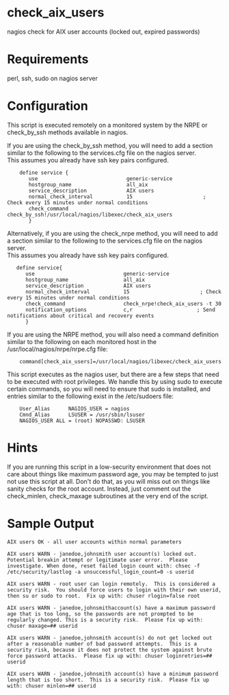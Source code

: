 # check_aix_users
nagios check for AIX user accounts (locked out, expired passwords)

# Requirements
perl, ssh, sudo on nagios server

# Configuration

This script is executed remotely on a monitored system by the NRPE or check_by_ssh methods available in nagios.  

If you are using the check_by_ssh method, you will need to add a section similar to the following to the services.cfg file on the nagios server.  
This assumes you already have ssh key pairs configured.
```
    define service {
       use                             generic-service
       hostgroup_name                  all_aix
       service_description             AIX users
       normal_check_interval           15                       ; Check every 15 minutes under normal conditions
       check_command                   check_by_ssh!/usr/local/nagios/libexec/check_aix_users
       }
```

Alternatively, if you are using the check_nrpe method, you will need to add a section similar to the following to the services.cfg file on the nagios server.  
This assumes you already have ssh key pairs configured.
```
   define service{
      use                             generic-service
      hostgroup_name                  all_aix
      service_description             AIX users
      normal_check_interval           15                       ; Check every 15 minutes under normal conditions
      check_command                   check_nrpe!check_aix_users -t 30
      notification_options            c,r                     ; Send notifications about critical and recovery events
      }
```

If you are using the NRPE method, you will also need a command definition similar to the following on each monitored host in the /usr/local/nagios/nrpe/nrpe.cfg file:
```
    command[check_aix_users]=/usr/local/nagios/libexec/check_aix_users
```


This script executes as the nagios user, but there are a few steps that need to be executed with root privileges.
We handle this by using sudo to execute certain commands, so you will need to ensure that sudo is installed, and entries similar to the following exist in the /etc/sudoers file:
```
    User_Alias      NAGIOS_USER = nagios
    Cmnd_Alias      LSUSER = /usr/sbin/lsuser
    NAGIOS_USER ALL = (root) NOPASSWD: LSUSER
```


# Hints
If you are running this script in a low-security environment that does not care about  things like maximum password age, you may be tempted to just not use this script at all.
Don't do that, as you will miss out on things like sanity checks for the root account.
Instead, just comment out the check_minlen, check_maxage subroutines at the very end of the script.

# Sample Output


```
AIX users OK - all user accounts within normal parameters
```

```
AIX users WARN - janedoe,johnsmith user account(s) locked out.  Potential breakin attempt or legitimate user error.  Please investigate. When done, reset failed login count with: chsec -f /etc/security/lastlog -a unsuccessful_login_count=0 -s userid 
```

```
AIX users WARN - root user can login remotely.  This is considered a security risk.  You should force users to login with their own userid, then su or sudo to root.  Fix up with: chuser rlogin=false root
```

```
AIX users WARN - janedoe,johnsmithaccount(s) have a maximum password age that is too long, so the passwords are not prompted to be regularly changed. This is a security risk.  Please fix up with: chuser maxage=## userid
```

```
AIX users WARN - janedoe,johnsmith account(s) do not get locked out after a reasonable number of bad password attempts.  This is a security risk, because it does not protect the system against brute force password attacks.  Please fix up with: chuser loginretries=## userid
```

```
AIX users WARN - janedoe,johnsmith account(s) have a minimum password length that is too short.  This is a security risk.  Please fix up with: chuser minlen=## userid
```

